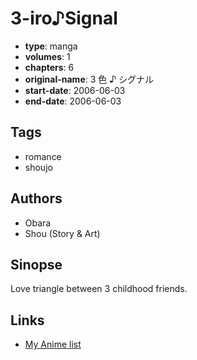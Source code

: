 # 3-iro♪Signal

-   **type**: manga
-   **volumes**: 1
-   **chapters**: 6
-   **original-name**: 3 色 ♪ シグナル
-   **start-date**: 2006-06-03
-   **end-date**: 2006-06-03

## Tags

-   romance
-   shoujo

## Authors

-   Obara
-   Shou (Story & Art)

## Sinopse

Love triangle between 3 childhood friends.

## Links

-   [My Anime list](https://myanimelist.net/manga/64147/3-iro%E2%99%AASignal)
